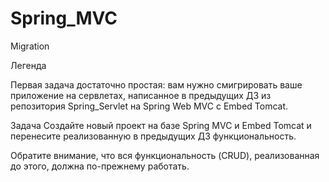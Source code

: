 # Spring_MVC
Migration


Легенда


Первая задача достаточно простая: вам нужно смигрировать ваше приложение на сервлетах, написанное в предыдущих ДЗ из репозитория Spring_Servlet на Spring Web MVC с Embed Tomcat.

Задача
Создайте новый проект на базе Spring MVC и Embed Tomcat и перенесите реализованную в предыдущих ДЗ функциональность.


Обратите внимание, что вся функциональность (CRUD), реализованная до этого, должна по-прежнему работать.
